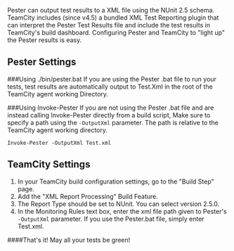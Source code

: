 Pester can output test results to a XML file using the NUnit 2.5 schema. TeamCity includes (since v4.5) a bundled XML Test Reporting plugin that can interpret the Pester Test Results file and include the test results in TeamCity's build dashboard. Configuring Pester and TeamCity to "light up" the Pester results is easy.

Pester Settings
----------------
###Using ./bin/pester.bat
If you are using the Pester .bat file to run your tests, test results are automatically output to Test.Xml in the root of the TeamCity agent working Directory.

###Using Invoke-Pester
If you are not using the Pester .bat file and are instead calling Invoke-Pester directly from a build script, Make sure to specify a path using the `-OutputXml` parameter. The path is relative to the TeamCity agent working directory.

    Invoke-Pester -OutputXml Test.xml

TeamCity Settings
------------------
1. In your TeamCity build configuration settings, go to the "Build Step" page.
1. Add the "XML Report Processing" Build Feature.
1. The Report Type should be set to NUnit. You can select version 2.5.0.
1. In the Monitoring Rules text box, enter the xml file path given to Pester's `-OutputXml` parameter. If you use the Pester.bat file, simply enter Test.xml.

####That's it! May all your tests be green!